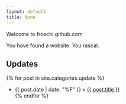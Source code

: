 ```yaml
---
layout: default
title: None
---
```

 Welcome to froschi.github.com

You have found a wobsite. You rascal.

## Updates

{% for post in site.categories.update %}
* {{ post.date | date: "%F" }}</span> &raquo; <a href="{{ post.url }}">{{ post.title }}</a></li>
{% endfor %}
